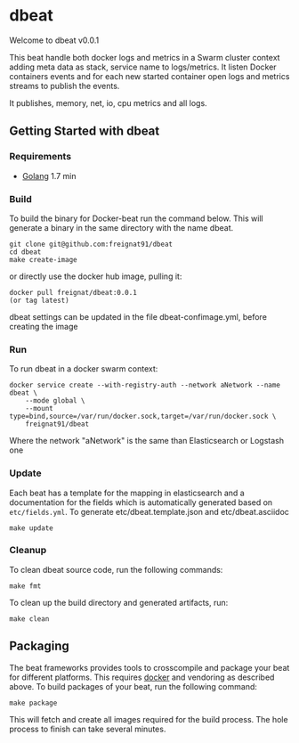 # dbeat

Welcome to dbeat v0.0.1

This beat handle both docker logs and metrics in a Swarm cluster context adding meta data as stack, service name to logs/metrics.
It listen Docker containers events and for each new started container open logs and metrics streams to publish the events.

It publishes, memory, net, io, cpu metrics and all logs.


## Getting Started with dbeat

### Requirements

* [Golang](https://golang.org/dl/) 1.7 min



### Build

To build the binary for Docker-beat run the command below. This will generate a binary
in the same directory with the name dbeat.

```
git clone git@github.com:freignat91/dbeat
cd dbeat
make create-image
```
or directly use the docker hub image, pulling it:

```
docker pull freignat/dbeat:0.0.1
(or tag latest)
```

dbeat settings can be updated in the file dbeat-confimage.yml, before creating the image

### Run

To run dbeat in a docker swarm context:

```
docker service create --with-registry-auth --network aNetwork --name dbeat \
    --mode global \
    --mount type=bind,source=/var/run/docker.sock,target=/var/run/docker.sock \
    freignat91/dbeat
```

Where the network "aNetwork" is the same than Elasticsearch or Logstash one



### Update

Each beat has a template for the mapping in elasticsearch and a documentation for the fields
which is automatically generated based on `etc/fields.yml`.
To generate etc/dbeat.template.json and etc/dbeat.asciidoc

```
make update
```


### Cleanup

To clean dbeat source code, run the following commands:

```
make fmt
```

To clean up the build directory and generated artifacts, run:

```
make clean
```

## Packaging

The beat frameworks provides tools to crosscompile and package your beat for different platforms. This requires [docker](https://www.docker.com/) and vendoring as described above. To build packages of your beat, run the following command:

```
make package
```

This will fetch and create all images required for the build process. The hole process to finish can take several minutes.
